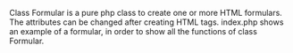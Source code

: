 Class Formular is a pure php class to create one or more HTML formulars.
The attributes can be changed after creating HTML tags. 
index.php shows an example of a formular, in order to show all the functions of class Formular.
